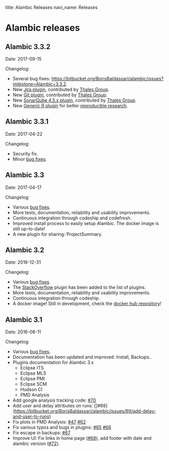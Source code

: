 title: Alambic Releases
navi_name: Releases


# Alambic releases

## Alambic 3.3.2

Date: 2017-09-15

Changelog:

* Several bug fixes: https://bitbucket.org/BorisBaldassari/alambic/issues?milestone=Alambic+3.3.2.
* New [Jira plugin](/Plugins/Pre/Jira.html), contributed by [Thales Group](https://www.thalesgroup.com).
* New [Git plugin](/Plugins/Pre/Git.html), contributed by [Thales Group](https://www.thalesgroup.com).
* New [SonarQube 4.5.x plugin](/Plugins/Pre/SonarQube45.html), contributed by [Thales Group](https://www.thalesgroup.com).
* New [Generic R plugin](/Plugins/Post/GenericR.html) for better [reproducible research](/Documentation/Research.html).

## Alambic 3.3.1

Date: 2017-04-22

Changelog:

* Security fix.
* Minor [bug fixes](https://bitbucket.org/BorisBaldassari/alambic/issues?milestone=Alambic+3.3.1).

## Alambic 3.3

Date: 2017-04-17

Changelog:

* Various [bug fixes](https://bitbucket.org/BorisBaldassari/alambic/issues?kind=bug&milestone=Alambic+3.3).
* More tests, documentation, reliability and usability improvements.
* Continuous integration through codeship and codefresh.
* Improved install process to easily setup Alambic. The docker image is still up-to-date!
* A new plugin for sharing: ProjectSummary.

## Alambic 3.2

Date: 2016-12-31

Changelog:

* Various [bug fixes](https://bitbucket.org/BorisBaldassari/alambic/issues?kind=bug&milestone=Alambic+3.2).
* The [StackOverflow](/Plugins/Pre/StackOverflow.html) plugin has been added to the list of plugins.
* More tests, documentation, reliability and usability improvements.
* Continuous integration through codeship.
* A docker image! Still in development, check the [docker hub repository](https://hub.docker.com/r/bbaldassari/alambic/)!


## Alambic 3.1

Date: 2016-08-11

Changelog:

* Various [bug fixes](https://bitbucket.org/BorisBaldassari/alambic/issues?kind=bug&milestone=Alambic+3.1).
* Documentation has been updated and improved: Install, Backups..
* Plugins documentation for Alambic 3.x
    * Eclipse ITS
    * Eclipse MLS
    * Eclipse PMI
    * Eclipse SCM
    * Hudson CI
    * PMD Analysis
* Add google analysis tracking code: [#70](https://bitbucket.org/BorisBaldassari/alambic/issues/70/add-google-tracking-edit)
* Add user and delay attributes on runs: []#69](https://bitbucket.org/BorisBaldassari/alambic/issues/69/add-delay-and-user-to-runs)
* Fix plots in PMD Analysis: [#47](https://bitbucket.org/BorisBaldassari/alambic/issues/47/plot-in-pmdanalysis-shows-wrong-values) [#62](https://bitbucket.org/BorisBaldassari/alambic/issues/62/404-in-plugin-pmdanalysis)
* Fix various typos and bugs in plugins: [#65](https://bitbucket.org/BorisBaldassari/alambic/issues/65/tidy-up-hudson-plugin) [#66](https://bitbucket.org/BorisBaldassari/alambic/issues/66/eclipse-scm-plugin-has-wrong-pluginid)
* Fix escape in backups: [#67](https://bitbucket.org/BorisBaldassari/alambic/issues/67/backups-are-incomplete)
* Improve UI: Fix links in home page ([#68](https://bitbucket.org/BorisBaldassari/alambic/issues/68/project-links-in-home-page-lead-to-admin)), add footer with date and alambic version ([#72](https://bitbucket.org/BorisBaldassari/alambic/issues/72/prepare-for-alambic-31-release)).
